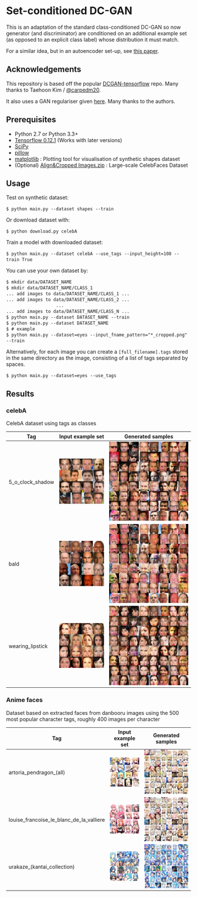# Set-conditioned DC-GAN

This is an adaptation of the standard class-conditioned DC-GAN so now generator (and discriminator) are conditioned on an additional example set (as opposed to an explicit class label) whose distribution it must match.

For a similar idea, but in an autoencoder set-up, see [this paper](https://arxiv.org/abs/1606.02185).


## Acknowledgements

This repository is based off the popular [DCGAN-tensorflow](https://github.com/carpedm20/DCGAN-tensorflow) repo. Many thanks to Taehoon Kim / [@carpedm20](http://carpedm20.github.io/).

It also uses a GAN regulariser given [here](https://github.com/rothk/Stabilizing_GANs). Many thanks to the authors.


## Prerequisites

- Python 2.7 or Python 3.3+
- [Tensorflow 0.12.1](https://github.com/tensorflow/tensorflow/tree/r0.12) (Works with later versions)
- [SciPy](http://www.scipy.org/install.html)
- [pillow](https://github.com/python-pillow/Pillow)
- [matplotlib](https://matplotlib.org/) : Plotting tool for visualisation of synthetic shapes dataset
- (Optional) [Align&Cropped Images.zip](http://mmlab.ie.cuhk.edu.hk/projects/CelebA.html) : Large-scale CelebFaces Dataset


## Usage

Test on synthetic dataset:

    $ python main.py --dataset shapes --train
    
Or download dataset with:

    $ python download.py celebA

Train a model with downloaded dataset:

    $ python main.py --dataset celebA --use_tags --input_height=108 --train True


You can use your own dataset by:

    $ mkdir data/DATASET_NAME
    $ mkdir data/DATASET_NAME/CLASS_1
    ... add images to data/DATASET_NAME/CLASS_1 ...
    ... add images to data/DATASET_NAME/CLASS_2 ...
                       ...
    ... add images to data/DATASET_NAME/CLASS_N ...
    $ python main.py --dataset DATASET_NAME --train
    $ python main.py --dataset DATASET_NAME
    $ # example
    $ python main.py --dataset=eyes --input_fname_pattern="*_cropped.png" --train
    
Alternatively, for each image you can create a `[full_filename].tags` stored in the same directory as the image, consisting of a list of tags separated by spaces.

    $ python main.py --dataset=eyes --use_tags


## Results

### celebA
CelebA dataset using tags as classes

| Tag | Input example set | Generated samples |
| --- | --- | --- |
| 5_o_clock_shadow | ![examples](assets/5_o_Clock_Shadow_examples.png) | ![samples](assets/5_o_Clock_Shadow_samples.png) |
| bald | ![examples](assets/Bald_examples.png) | ![samples](assets/Bald_samples.png) |
| wearing_lipstick | ![examples](assets/Wearing_Lipstick_examples.png) | ![samples](assets/Wearing_Lipstick_samples.png)|


### Anime faces
Dataset based on extracted faces from danbooru images using the 500 most popular character tags, roughly 400 images per character

| Tag | Input example set | Generated samples |
| --- | --- | --- |
| artoria_pendragon_(all) | ![examples](assets/artoria_pendragon_(all)_examples.png) | ![samples](assets/artoria_pendragon_(all)_samples.png) |
| louise_francoise_le_blanc_de_la_valliere | ![examples](assets/louise_francoise_le_blanc_de_la_valliere_examples.png) | ![samples](assets/louise_francoise_le_blanc_de_la_valliere_samples.png) |
| urakaze_(kantai_collection) | ![examples](assets/urakaze_(kantai_collection)_examples.png) | ![samples](assets/urakaze_(kantai_collection)_samples.png) |
